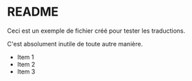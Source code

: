 # README

Ceci est un exemple de fichier créé pour tester les traductions.

C&#39;est absolument inutile de toute autre manière.

- Item 1
- Item 2
- Item 3
